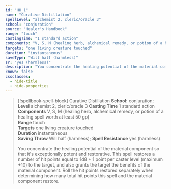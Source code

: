 ```yaml
---
id: "HH_1"
name: "Curative Distillation"
spellLevel: "alchemist 2, cleric/oracle 3"
school: "conjuration"
source: "Healer's Handbook"
range: "touch"
castingTime: "1 standard action"
components: "V, S, M (healing herb, alchemical remedy, or potion of a healing spell worth at least 50 gp)"
targets: "one living creature touched"
duration: "instantaneous"
saveType: "Will half (harmless)"
sr: "yes (harmless)"
description: "You concentrate the healing potential of the material component so that it's exceptionally potent and restorative. This spell restores a number of hit points equal to 1d8 + 1 point per caster level (maximum +10) to the target, and also grants the target the benefits of the material component. Roll the hit points restored separately when determining how many total hit points this spell and the material component restore."
known: false
cssclasses:
  - hide-title
  - hide-properties
---
```


> [!spellbook-spell-block] Curative Distillation
> **School:** conjuration; **Level** alchemist 2, cleric/oracle 3
> **Casting Time** 1 standard action  
> **Components** V, S, M (healing herb, alchemical remedy, or potion of a healing spell worth at least 50 gp)  
> **Range** touch  
> **Targets** one living creature touched  
> **Duration** instantaneous  
> **Saving Throw** Will half (harmless); **Spell Resistance** yes (harmless)
> 
> You concentrate the healing potential of the material component so that it's exceptionally potent and restorative. This spell restores a number of hit points equal to 1d8 + 1 point per caster level (maximum +10) to the target, and also grants the target the benefits of the material component. Roll the hit points restored separately when determining how many total hit points this spell and the material component restore.